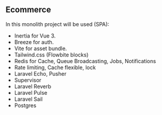## Ecommerce

In this monolith project will be used (SPA):

- Inertia for Vue 3.
- Breeze for auth.
- Vite for asset bundle.
- Tailwind.css (Flowbite blocks)
- Redis for Cache, Queue Broadcasting, Jobs, Notifications
- Rate limiting, Cache flexible, lock
- Laravel Echo, Pusher
- Supervisor
- Laravel Reverb
- Laravel Pulse
- Laravel Sail
- Postgres


